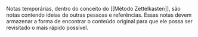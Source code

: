 ---
---

Notas temporárias, dentro do conceito do [[Método Zettelkasten]], são notas contendo ideias de outras pessoas e referências. Essas notas devem armazenar a forma de encontrar o conteúdo original para que ele possa ser revisitado o mais rápido possível. 